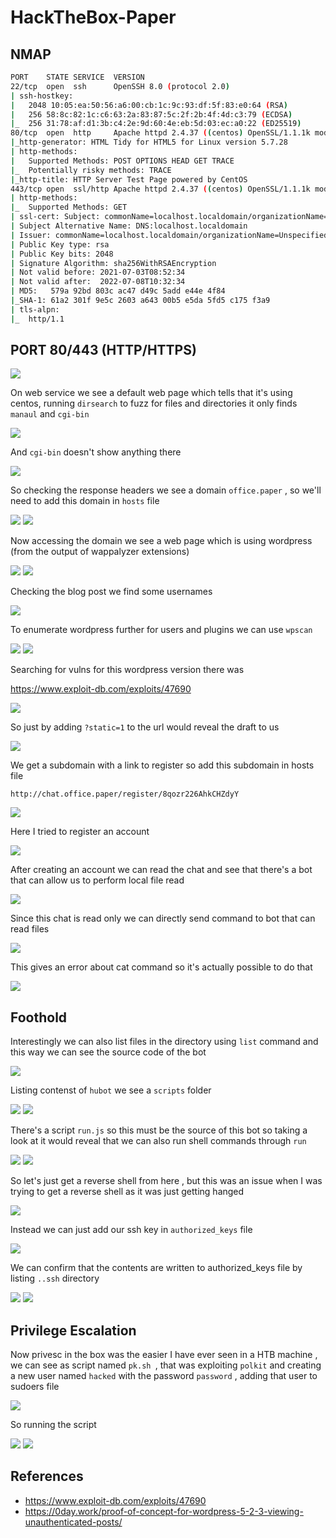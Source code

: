 # HackTheBox-Paper

## NMAP

```bash
PORT    STATE SERVICE  VERSION
22/tcp  open  ssh      OpenSSH 8.0 (protocol 2.0)
| ssh-hostkey:                                                         
|   2048 10:05:ea:50:56:a6:00:cb:1c:9c:93:df:5f:83:e0:64 (RSA)
|   256 58:8c:82:1c:c6:63:2a:83:87:5c:2f:2b:4f:4d:c3:79 (ECDSA)
|_  256 31:78:af:d1:3b:c4:2e:9d:60:4e:eb:5d:03:ec:a0:22 (ED25519)   
80/tcp  open  http     Apache httpd 2.4.37 ((centos) OpenSSL/1.1.1k mod_fcgid/2.3.9)
|_http-generator: HTML Tidy for HTML5 for Linux version 5.7.28
| http-methods: 
|   Supported Methods: POST OPTIONS HEAD GET TRACE
|_  Potentially risky methods: TRACE
|_http-title: HTTP Server Test Page powered by CentOS
443/tcp open  ssl/http Apache httpd 2.4.37 ((centos) OpenSSL/1.1.1k mod_fcgid/2.3.9)
| http-methods: 
|_  Supported Methods: GET
| ssl-cert: Subject: commonName=localhost.localdomain/organizationName=Unspecified/countryName=US
| Subject Alternative Name: DNS:localhost.localdomain
| Issuer: commonName=localhost.localdomain/organizationName=Unspecified/countryName=US
| Public Key type: rsa
| Public Key bits: 2048
| Signature Algorithm: sha256WithRSAEncryption
| Not valid before: 2021-07-03T08:52:34
| Not valid after:  2022-07-08T10:32:34
| MD5:   579a 92bd 803c ac47 d49c 5add e44e 4f84
|_SHA-1: 61a2 301f 9e5c 2603 a643 00b5 e5da 5fd5 c175 f3a9
| tls-alpn: 
|_  http/1.1

```

## PORT 80/443 (HTTP/HTTPS)

<img src="https://i.imgur.com/NcYV9NX.png"/>

On web service we see a default web page which  tells that it's using centos, running `dirsearch` to fuzz for files and directories it only finds `manaul` and `cgi-bin`

<img src="https://i.imgur.com/byjRFT7.png"/>

And `cgi-bin` doesn't show anything there

<img src="https://i.imgur.com/Ag0s8lj.png"/>

So checking the response headers we see a domain `office.paper`  , so we'll need to add this domain in `hosts` file

<img src="https://i.imgur.com/3iwpbmp.png"/>

<img src="https://i.imgur.com/nQ6lSlY.png"/>

Now accessing the domain we see a web page which is using wordpress (from the output of wappalyzer extensions)

<img src="https://i.imgur.com/bs33AIG.png"/>

<img src="https://i.imgur.com/zD2T5a7.png"/>

Checking the blog post we find some usernames

<img src="https://i.imgur.com/O2bDRPc.jpg"/>

To enumerate wordpress further for users and plugins we can use `wpscan`

<img src="https://i.imgur.com/Mix5SBU.png"/>

<img src="https://i.imgur.com/trO6RLt.png"/>

Searching for vulns for this wordpress version there was

https://www.exploit-db.com/exploits/47690

<img src="https://i.imgur.com/ob2XweX.png"/>

So just by adding `?static=1` to the url would reveal the draft to us

<img src="https://i.imgur.com/sjdN8aG.jpg"/>

We get a subdomain  with a link to register  so add this subdomain in hosts file 

`http://chat.office.paper/register/8qozr226AhkCHZdyY`

<img src="https://i.imgur.com/oWKficA.png"/>

Here I tried to register an account

<img src="https://i.imgur.com/upGkoKt.png"/>

After creating an account we can read the chat and see that there's a bot that can allow us to perform local file read

<img src="https://i.imgur.com/wrbXzSx.png"/>

Since this chat is read only we can directly send command to bot that can read files

<img src="https://i.imgur.com/ycQFmMd.png"/>

This gives an error about cat command so  it's actually possible to do that

<img src="https://i.imgur.com/G3O6Rtf.png"/>

## Foothold

Interestingly we can also list files in the directory using `list` command and this way we can see the source code of the bot

<img src="https://i.imgur.com/bVFIBFP.png"/>

Listing contenst of `hubot` we see a `scripts` folder

<img src="https://i.imgur.com/AuvHBF1.png"/>

<img src="https://i.imgur.com/RsmSRPu.png"/>

There's a script `run.js` so this must be the source of this bot so taking a look at it would reveal that we can also run shell commands through `run`

<img src="https://i.imgur.com/HO2wBUS.png"/>

<img src="https://i.imgur.com/j0llnRr.png"/>

So let's just get a reverse shell from here , but this was an issue when I was trying to get a reverse shell as it was just getting hanged

<img src="https://i.imgur.com/KWJbJqL.png"/>

Instead we can just add our ssh key in `authorized_keys` file 

<img src="https://i.imgur.com/HpdXa6u.png"/>

We can confirm that the contents are written to authorized_keys file by listing `..ssh` directory

<img src="https://i.imgur.com/Ff7HFFH.png"/>

<img src="https://i.imgur.com/C7stgAG.png"/>

## Privilege Escalation

Now privesc in the box was the easier I have ever seen in a HTB machine , we can see as script named `pk.sh `, that was exploiting `polkit` and creating a new user named `hacked` with the password `password` , adding that user to sudoers file

<img src="https://i.imgur.com/qwaNn0U.png"/>

So running the script

<img src="https://i.imgur.com/gWThbsw.png"/>

<img src="https://i.imgur.com/hAtEsa5.png"/>

## References
- https://www.exploit-db.com/exploits/47690
- https://0day.work/proof-of-concept-for-wordpress-5-2-3-viewing-unauthenticated-posts/
